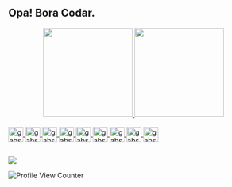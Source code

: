 ## Opa! Bora Codar.
<div align="center">
  <a href="https://github.com/gabscarlos">
  <img height="180em" src="https://github-readme-stats.vercel.app/api?username=gabscarlos"/>
  <img height="180em" src="https://github-readme-stats.vercel.app/api/top-langs/?username=gabscarlos&layout=compact"/>
</div>
  
<div style="display: inline_block"><br>
  <img align="center" alt="gabs-dart" height="30" width="30" src="https://cdn.jsdelivr.net/gh/devicons/devicon/icons/dart/dart-original.svg">
  <img align="center" alt="gabs-flutter" height="30" width="30" src="https://cdn.jsdelivr.net/gh/devicons/devicon/icons/flutter/flutter-original.svg">  
  <img align="center" alt="gabs-java" height="30" width="30" src="https://cdn.jsdelivr.net/gh/devicons/devicon/icons/java/java-original.svg">  
  <img align="center" alt="gabs-kotlin" height="30" width="30" src="https://cdn.jsdelivr.net/gh/devicons/devicon/icons/kotlin/kotlin-original.svg">
  <img align="center" alt="gabs-as" height="30" width="30" src="https://cdn.jsdelivr.net/gh/devicons/devicon/icons/androidstudio/androidstudio-original.svg">
  <img align="center" alt="gabs-vsc" height="30" width="30" src="https://cdn.jsdelivr.net/gh/devicons/devicon/icons/vscode/vscode-original.svg">
  <img align="center" alt="gabs-html" height="30" width="30" src="https://cdn.jsdelivr.net/gh/devicons/devicon/icons/html5/html5-original.svg">
  <img align="center" alt="gabs-css" height="30" width="30" src="https://cdn.jsdelivr.net/gh/devicons/devicon/icons/css3/css3-original.svg">
  <img align="center" alt="gabs-js" height="30" width="30" src="https://cdn.jsdelivr.net/gh/devicons/devicon/icons/javascript/javascript-original.svg">
</div>
  
  ##
  
<div>
  <a href="https://www.linkedin.com/in/gabriel-carlos-538b52234" target="_blank"><img src="https://img.shields.io/badge/-LinkedIn-%230077B5?style=for-the-badge&logo=linkedin&logoColor=white" target="_blank"></a>
</div>

![Profile View Counter](https://komarev.com/ghpvc/?username=gabscarlos) 
